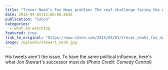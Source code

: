 ```yaml
---
title: "Trevor Noah’s Fox News problem: The real challenge facing the new “Daily Show” host"
date: 2015-04-01T12:00:00.864Z
publication: "Salon"
categories:
  - what-im-watching
featured: true
link_to_original: "https://www.salon.com/2015/04/01/trevor_noahs_fox_news_problem_the_real_challenge_facing_the_new_daily_show_host/"
image: /uploads/stewart_noah.jpg
---
```


His tweets aren't the issue. To have the same political influence, here's what Jon Stewart's successor must do
_(Photo Credit: Comedy Central)_
